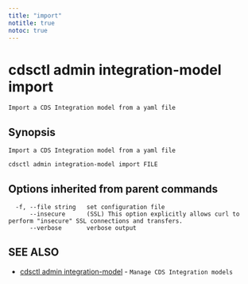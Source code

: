 ```yaml
---
title: "import"
notitle: true
notoc: true
---
```

# cdsctl admin integration-model import

`Import a CDS Integration model from a yaml file`

## Synopsis

`Import a CDS Integration model from a yaml file`

```
cdsctl admin integration-model import FILE
```

## Options inherited from parent commands

```
  -f, --file string   set configuration file
      --insecure      (SSL) This option explicitly allows curl to perform "insecure" SSL connections and transfers.
      --verbose       verbose output
```

## SEE ALSO

* [cdsctl admin integration-model](/docs/components/cdsctl/admin/integration-model/)	 - `Manage CDS Integration models`

